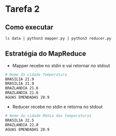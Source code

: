 # Tarefa 2

## Como executar

```bash
ls data | python3 mapper.py | python3 reducer.py
```

## Estratégia do MapReduce

- Mapper recebe no stdin e vai retornar no stdout

```bash
# Nome da cidade Temperatura
BRASILIA 21.9
BRASILIA 21.9
BRAZLANDIA 21.6
BRAZLANDIA 21.6
AGUAS EMENDADAS 20.9
```

- Reducer recebe no stdin e retorna no stdout

```bash
# Nome da cidade Média das temperaturas
BRASILIA 22.5
BRAZLANDIA 22.8
AGUAS EMENDADAS 20.9
```